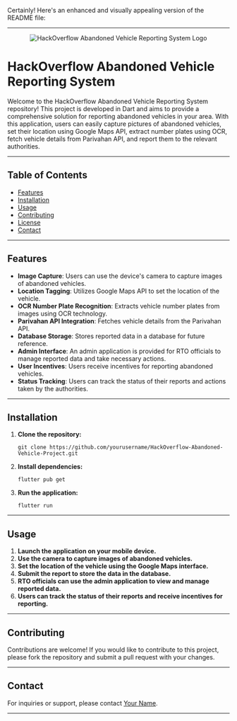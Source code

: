 Certainly! Here's an enhanced and visually appealing version of the README file:

---

<div align="center">
  <img src="https://yourlogo.png" alt="HackOverflow Abandoned Vehicle Reporting System Logo">
</div>

# HackOverflow Abandoned Vehicle Reporting System

Welcome to the HackOverflow Abandoned Vehicle Reporting System repository! This project is developed in Dart and aims to provide a comprehensive solution for reporting abandoned vehicles in your area. With this application, users can easily capture pictures of abandoned vehicles, set their location using Google Maps API, extract number plates using OCR, fetch vehicle details from Parivahan API, and report them to the relevant authorities.

---

## Table of Contents

- [Features](#features)
- [Installation](#installation)
- [Usage](#usage)
- [Contributing](#contributing)
- [License](#license)
- [Contact](#contact)

---

## Features

- **Image Capture**: Users can use the device's camera to capture images of abandoned vehicles.
- **Location Tagging**: Utilizes Google Maps API to set the location of the vehicle.
- **OCR Number Plate Recognition**: Extracts vehicle number plates from images using OCR technology.
- **Parivahan API Integration**: Fetches vehicle details from the Parivahan API.
- **Database Storage**: Stores reported data in a database for future reference.
- **Admin Interface**: An admin application is provided for RTO officials to manage reported data and take necessary actions.
- **User Incentives**: Users receive incentives for reporting abandoned vehicles.
- **Status Tracking**: Users can track the status of their reports and actions taken by the authorities.

---

## Installation

1. **Clone the repository:**

    ```
    git clone https://github.com/yourusername/HackOverflow-Abandoned-Vehicle-Project.git
    ```

2. **Install dependencies:**

    ```
    flutter pub get
    ```

3. **Run the application:**

    ```
    flutter run
    ```

---

## Usage

1. **Launch the application on your mobile device.**
2. **Use the camera to capture images of abandoned vehicles.**
3. **Set the location of the vehicle using the Google Maps interface.**
4. **Submit the report to store the data in the database.**
5. **RTO officials can use the admin application to view and manage reported data.**
6. **Users can track the status of their reports and receive incentives for reporting.**

---

## Contributing

Contributions are welcome! If you would like to contribute to this project, please fork the repository and submit a pull request with your changes.

---

## Contact

For inquiries or support, please contact [Your Name](mailto:devshubham652@gmail.com).

---

